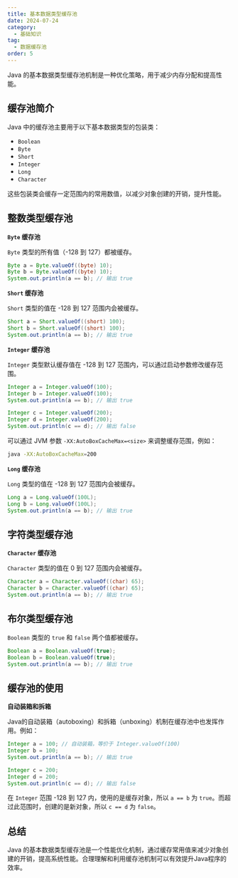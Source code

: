 ```yaml
---
title: 基本数据类型缓存池
date: 2024-07-24
category:
  - 基础知识
tag:
  - 数据缓存池
order: 5
---
```


Java 的基本数据类型缓存池机制是一种优化策略，用于减少内存分配和提高性能。

## 缓存池简介

Java 中的缓存池主要用于以下基本数据类型的包装类：

- `Boolean`
- `Byte`
- `Short`
- `Integer`
- `Long`
- `Character`

这些包装类会缓存一定范围内的常用数值，以减少对象创建的开销，提升性能。

## 整数类型缓存池

**`Byte` 缓存池**

`Byte` 类型的所有值（-128 到 127）都被缓存。

```java
Byte a = Byte.valueOf((byte) 10);
Byte b = Byte.valueOf((byte) 10);
System.out.println(a == b); // 输出 true
```

**`Short` 缓存池**

`Short` 类型的值在 -128 到 127 范围内会被缓存。

```java
Short a = Short.valueOf((short) 100);
Short b = Short.valueOf((short) 100);
System.out.println(a == b); // 输出 true
```

**`Integer` 缓存池**

`Integer` 类型默认缓存值在 -128 到 127 范围内，可以通过启动参数修改缓存范围。

```java
Integer a = Integer.valueOf(100);
Integer b = Integer.valueOf(100);
System.out.println(a == b); // 输出 true

Integer c = Integer.valueOf(200);
Integer d = Integer.valueOf(200);
System.out.println(c == d); // 输出 false
```

可以通过 JVM 参数 `-XX:AutoBoxCacheMax=<size>` 来调整缓存范围，例如：

```sh
java -XX:AutoBoxCacheMax=200
```

**`Long` 缓存池**

`Long` 类型的值在 -128 到 127 范围内会被缓存。

```java
Long a = Long.valueOf(100L);
Long b = Long.valueOf(100L);
System.out.println(a == b); // 输出 true
```

## 字符类型缓存池

**`Character` 缓存池**

`Character` 类型的值在 0 到 127 范围内会被缓存。

```java
Character a = Character.valueOf((char) 65);
Character b = Character.valueOf((char) 65);
System.out.println(a == b); // 输出 true
```

## 布尔类型缓存池

`Boolean` 类型的 `true` 和 `false` 两个值都被缓存。

```java
Boolean a = Boolean.valueOf(true);
Boolean b = Boolean.valueOf(true);
System.out.println(a == b); // 输出 true
```

## 缓存池的使用

**自动装箱和拆箱**

Java的自动装箱（autoboxing）和拆箱（unboxing）机制在缓存池中也发挥作用。例如：

```java
Integer a = 100; // 自动装箱，等价于 Integer.valueOf(100)
Integer b = 100;
System.out.println(a == b); // 输出 true

Integer c = 200;
Integer d = 200;
System.out.println(c == d); // 输出 false
```

在 `Integer` 范围 -128 到 127 内，使用的是缓存对象，所以 `a == b` 为 `true`。而超过此范围时，创建的是新对象，所以 `c == d` 为 `false`。

## 总结

Java 的基本数据类型缓存池是一个性能优化机制，通过缓存常用值来减少对象创建的开销，提高系统性能。合理理解和利用缓存池机制可以有效提升Java程序的效率。